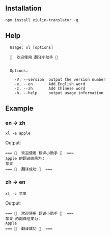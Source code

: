 
## Installation

```
npm install xiulin-translator -g
```

## Help


```
  Usage: xl [options]

  🍻  欢迎使用 翻译小助手 🍻


  Options:

    -V, --version  output the version number
    -e, --en       Add English word
    -z, --zh       Add Chinese word
    -h, --help     output usage information
```

## Example

### en -> zh

```
xl -e apple
```

Output:

```
=== 🍻  欢迎使用 翻译小助手 🍻  ===
apple 的翻译结果为：
苹果
=== 🍻  翻译成功 🍻  ===
```

### zh -> en


```
xl -z 苹果
```

Output:

```
=== 🍻  欢迎使用 翻译小助手 🍻  ===
苹果 的翻译结果为：
Apple
=== 🍻  翻译成功 🍻  ===
```
